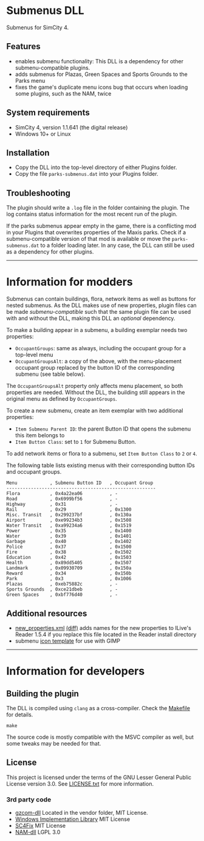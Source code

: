 # Submenus DLL

Submenus for SimCity 4.

## Features

- enables submenu functionality: This DLL is a dependency for other submenu-compatible plugins.
- adds submenus for Plazas, Green Spaces and Sports Grounds to the Parks menu
- fixes the game's duplicate menu icons bug that occurs when loading some plugins, such as the NAM, twice

## System requirements

- SimCity 4, version 1.1.641 (the digital release)
- Windows 10+ or Linux

## Installation

- Copy the DLL into the top-level directory of either Plugins folder.
- Copy the file `parks-submenus.dat` into your Plugins folder.

## Troubleshooting

The plugin should write a `.log` file in the folder containing the plugin.
The log contains status information for the most recent run of the plugin.

If the parks submenus appear empty in the game,
there is a conflicting mod in your Plugins that overwrites properties of the Maxis parks.
Check if a submenu-compatible version of that mod is available
or move the `parks-submenus.dat` to a folder loading later.
In any case, the DLL can still be used as a dependency for other plugins.

------------------------------------------------------------
# Information for modders

Submenus can contain buildings, flora, network items as well as buttons for nested submenus.
As the DLL makes use of new properties, plugin files can be made *submenu-compatible*
such that the same plugin file can be used with and without the DLL, making this DLL an *optional* dependency.

To make a building appear in a submenu, a building exemplar needs two properties:
- `OccupantGroups`: same as always, including the occupant group for a top-level menu
- `OccupantGroupsAlt`: a copy of the above, with the menu-placement occupant group replaced
  by the button ID of the corresponding submenu (see table below).

The `OccupantGroupsAlt` property only affects menu placement, so both properties are needed.
Without the DLL, the building still appears in the original menu as defined by `OccupantGroups`.

To create a new submenu, create an item exemplar with two additional properties:
- `Item Submenu Parent ID`: the parent Button ID that opens the submenu this item belongs to
- `Item Button Class`: set to `1` for Submenu Button.

To add network items or flora to a submenu, set `Item Button Class` to `2` or `4`.

The following table lists existing menus with their corresponding button IDs and occupant groups.

    Menu            , Submenu Button ID   , Occupant Group
    -------------------------------------------------------
    Flora           , 0x4a22ea06          , -
    Road            , 0x6999bf56          , -
    Highway         , 0x31                , -
    Rail            , 0x29                , 0x1300
    Misc. Transit   , 0x299237bf          , 0x130a
    Airport         , 0xe99234b3          , 0x1508
    Water Transit   , 0xa99234a6          , 0x1519
    Power           , 0x35                , 0x1400
    Water           , 0x39                , 0x1401
    Garbage         , 0x40                , 0x1402
    Police          , 0x37                , 0x1500
    Fire            , 0x38                , 0x1502
    Education       , 0x42                , 0x1503
    Health          , 0x89dd5405          , 0x1507
    Landmark        , 0x09930709          , 0x150a
    Reward          , 0x34                , 0x150b
    Park            , 0x3                 , 0x1006
    Plazas          , 0xeb75882c          , -
    Sports Grounds  , 0xce21dbeb          , -
    Green Spaces    , 0xbf776d40          , -

## Additional resources

- [new_properties.xml](https://github.com/memo33/submenus-dll/blob/main/vendor/new_properties.xml) [(diff)](https://github.com/memo33/submenus-dll/compare/2e0caee0278d5f4106eca76b797ed323505eef3e..HEAD#diff-95420378434ddd70a81640150126a3fc1e232bf860080961df62d888a2cc4d8b)
  adds names for the new properties to ILive's Reader 1.5.4 if you replace this file located in the Reader install directory
- submenu [icon template](https://github.com/memo33/submenus-dll/releases/tag/1.0.0) for use with GIMP

------------------------------------------------------------
# Information for developers

## Building the plugin

The DLL is compiled using `clang` as a cross-compiler.
Check the [Makefile](Makefile) for details.
```
make
```
The source code is mostly compatible with the MSVC compiler as well, but some tweaks may be needed for that.

## License

This project is licensed under the terms of the GNU Lesser General Public License version 3.0.
See [LICENSE.txt](LICENSE.txt) for more information.

### 3rd party code

- [gzcom-dll](https://github.com/nsgomez/gzcom-dll/tree/master) Located in the vendor folder, MIT License.
- [Windows Implementation Library](https://github.com/microsoft/wil) MIT License
- [SC4Fix](https://github.com/nsgomez/sc4fix) MIT License
- [NAM-dll](https://github.com/NAMTeam/nam-dll) LGPL 3.0
